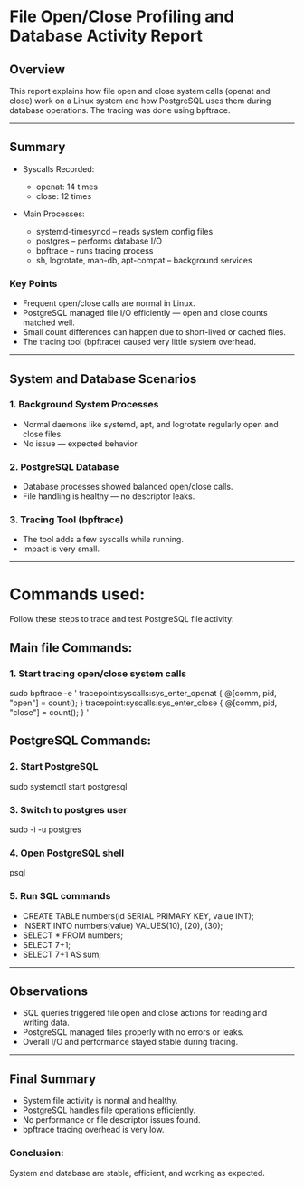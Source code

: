 # File Open/Close Profiling and Database Activity Report

## Overview

This report explains how file open and close system calls (openat and close) work on a Linux system and how PostgreSQL uses them during database operations.
The tracing was done using bpftrace.

---

## Summary

* Syscalls Recorded:

  * openat: 14 times
  * close: 12 times
* Main Processes:

  * systemd-timesyncd – reads system config files
  * postgres – performs database I/O
  * bpftrace – runs tracing process
  * sh, logrotate, man-db, apt-compat – background services

### Key Points

* Frequent open/close calls are normal in Linux.
* PostgreSQL managed file I/O efficiently — open and close counts matched well.
* Small count differences can happen due to short-lived or cached files.
* The tracing tool (bpftrace) caused very little system overhead.

---

## System and Database Scenarios

### 1. Background System Processes

* Normal daemons like systemd, apt, and logrotate regularly open and close files.
* No issue — expected behavior.

### 2. PostgreSQL Database

* Database processes showed balanced open/close calls.
* File handling is healthy — no descriptor leaks.

### 3. Tracing Tool (bpftrace)

* The tool adds a few syscalls while running.
* Impact is very small.

---

# Commands used:

Follow these steps to trace and test PostgreSQL file activity:

## Main file Commands:

### 1. Start tracing open/close system calls
sudo bpftrace -e '
tracepoint:syscalls:sys_enter_openat  { @[comm, pid, "open"]  = count(); }
tracepoint:syscalls:sys_enter_close   { @[comm, pid, "close"] = count(); }
'
## PostgreSQL Commands:
### 2. Start PostgreSQL
sudo systemctl start postgresql

### 3. Switch to postgres user
sudo -i -u postgres

### 4. Open PostgreSQL shell
psql

### 5. Run SQL commands
* CREATE TABLE numbers(id SERIAL PRIMARY KEY, value INT);
* INSERT INTO numbers(value) VALUES(10), (20), (30);
* SELECT * FROM numbers;
* SELECT 7+1;
* SELECT 7+1 AS sum;

---

## Observations

* SQL queries triggered file open and close actions for reading and writing data.
* PostgreSQL managed files properly with no errors or leaks.
* Overall I/O and performance stayed stable during tracing.

---

## Final Summary

* System file activity is normal and healthy.
* PostgreSQL handles file operations efficiently.
* No performance or file descriptor issues found.
* bpftrace tracing overhead is very low.

### Conclusion:
System and database are stable, efficient, and working as expected.